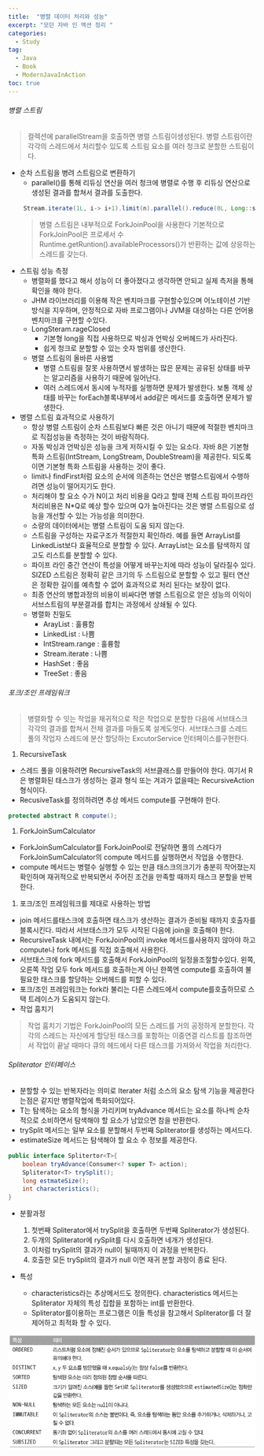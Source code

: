 ```yaml
---
title:  "병렬 데이터 처리와 성능"
excerpt: "모던 자바 인 액션 정리 "
categories:
  - Study
tag:
  - Java
  - Book
  - ModernJavaInAction
toc: true
---
```


###### 병렬 스트림
> 컬렉션에 parallelStream을 호출하면 병렬 스트림이생성된다.
> 병렬 스트림이란 각각의 스레드에서 처리할수 있도록 스트림 요소를 여러 청크로 분할한 스트림이다.

- 순차 스트림을 병려 스트림으로 변환하기
  - parallel()를 통해 리듀싱 연산을 여러 청크에 병렬로 수행 후 리듀싱 연산으로 생성된 결과를 합쳐서 결과를 도출한다.
  ``` java
   Stream.iterate(1L, i-> i+1).limit(n).parallel().reduce(0L, Long::sum);
  ```
  >병렬 스트림은 내부적으로 ForkJoinPool을 사용한다 기본적으로 ForkJoinPool은 프로세서 수 Runtime.getRuntion().availableProcessors()가 반환하는 값에 상응하는 스레드를 갖는다.
- 스트림 성능 측정
  - 병렬화를 했다고 해서 성능이 더 좋아졌다고 생각하면 안되고 실제 측저을 통해 확인을 해야 한다.
  - JHM 라이브러리를 이용해 작은 벤치마크를 구현할수있으며 어노테이션 기반방식을 지우하며, 안정적으로 자바 프로그램이나 JVM을 대상하는 다른 언어용 벤치마크를 구현할 수있다.
  - LongSteram.rageClosed
    - 기본형 long을 직접 사용하므로 박싱과 언박싱 오버헤드가 사라진다.
    - 쉽게 청크로 분할할 수 있는 숫자 범위를 생산한다. 
  - 병렬 스트림의 올바른 사용법
    - 병렬 스트림을 잘못 사용하면서 발생하는 많은  문제는 공유된 상태를 바꾸는 알고리즘을 사용하기 때문에 일어난다.
    - 여러 스레드에서 동시에 누적자를 실행하면 문제가 발생한다. 보통 객체 상태를 바꾸는 forEach블록내부에서 add같은 메서드를 호출하면 문제가 발생한다.
- 병렬 스트림 효과적으로 사용하기
  - 항상 병렬 스트림이 순차 스트림보다 빠른 것은 아니기 때문에 적절한 벤치마크로 직접성능을 측정하는 것이 바람직하다.
  - 자동 박싱과 언박싱은 성능을 크게 저하시킬 수 있는 요소다. 자바 8은 기본형 특화 스트림(IntStream, LongStream, DoubleStream)을 제공한다. 되도록이면 기본형 특화 스트림을 사용하는 것이 좋다.
  - limit나 findFirst처럼 요소의 순서에 의존하는 연산은 병렬스트림에서 수행하려면 성능이 떨어지기도 한다. 
  - 처리해야 할 요소 수가 N이고 처리 비용을 Q라고 할때 전체 스트림 파이프라인 처리비용은 N*Q로 예상 할수 있으며 Q가 높아진다는 것은 병렬 스트림으로 성능을 개선할 수 있는 가능성을 의미한다.
  - 소량의 데이터에서는 병렬 스트림이 도움 되지 않는다.
  - 스트림을 구성하는 자료구조가 적절한지 확인하라. 예를 들면 ArrayList를 LinkedList보다 효율적으로 분할할 수 있다. ArrayList는 요소를 탐색하지 않고도 리스트를 분할할 수 있다.
  - 파이프 라인 중간 연산이 특성을 어떻게 바꾸는지에 따라 성능이 달라질수 있다. SIZED 스트림은 정확히 같은 크기의 두 스트림으로 분할할 수 있고 필터 연산은 정확한 길이를 예측할 수 없어 효과적으로 처리 된다는 보장이 없다.
  - 최종 연산의 병합과정의 비용이 비싸다면 병렬 스트림으로 얻은 성능의 이익이 서브스트림의 부분결과를 합치는 과정에서 상쇄될 수 있다.
  - 병렬화 친밀도
    - ArayList : 훌륭함
    - LinkedList : 나쁨
    - IntStream.range : 훌륭함
    - Stream.iterate : 나쁨
    - HashSet : 좋음
    - TreeSet : 좋음  
  
###### 포크/조인 프레임워크
 > 병렬화할 수 잇는 작업을 재귀적으로 작은 작업으로 분할한 다음에 서브태스크 각각의 결과를 합쳐서 전체 결과를 마들도록 설계도엇다. 
 > 서브태스크를 스레드 풀의 작업자 스레드에 분산 할당하는 ExcutorService 인터페이스를구현한다.
 
1. RecursiveTask
  - 스레드 풀을 이용하려면 RecursiveTask<R>의 서브클래스를 만들어야 한다. 여기서 R은 병렬화된 태스크가 생성하는 결과 형식 또는 겨과가 없을때는 RecursiveAction 형식이다.
  - RecusiveTask를 정의하려면 추상 메서드 compute를 구현해야 한다.
  ``` java
  protected abstract R compute();
  ```
1. ForkJoinSumCalculator
  - ForkJoinSumCalculator를 ForkJoinPool로 전달하면 풀의 스레다가 ForkJoinSumCalculator의 compute 메서드를 실행하면서 작업을 수행한다.
  - compute 메서드는 병렬수 실행할 수 있는 만큼 태스크의크기가 충분히 작어졌는지 확인하며 재귀적으로 반복되면서 주어진 조건을 만족할 때까지 태스크 분할을 반복한다.
1. 포크/조인 프레임워크를 제대로 사용하는 방법
  - join 메서드를태스크에 호출하면 태스크가 생산하는 결과가 준비될 때까지 호출자를 블록시킨다. 따라서 서브태스크가 모두 시작된 다음에 join을 호출해야 한다.
  - RecursiveTask 내에서는 ForkJoinPool의 invoke 메서드를사용하지 않아야 하고 compute나 fork 메서드를 직접 호출해서 사용한다.
  - 서브태스크에 fork 메서드를 호출해서 ForkJoinPool의 일정을조절할수있다. 왼쪽, 오른쪽 작업 모두 fork 메서드를 호출하는게 아닌 한쪽엔 compute를 호출하여 불필요한 태스크를 할당하는 오버헤드를 피할 수 있다.
  - 포크/조인 프레임워크는 fork라 불리는 다른 스레드에서 compute를호출하므로 스택 트레이스가 도움되지 않는다.
  - 작업 훔치기
   > 작업 훔치기 기법은 ForkJoinPool의 모든 스레드를 거의 공정하게 분할한다. 각각의 스레드는 자신에게 할당된 태스크를 포함하는 이중연결 리스트를 참조하면서 작업이 끝날 때마다 큐의 헤드에서 다른 태스크를 가져와서 작업을 처리한다.

###### Spliterator 인터페이스
- 분할할 수 있는 반복자라는 의미로 Iterater 처럼 소스의 요소 탐색 기능을 제공한다는점은 같지만 병렬작업에 특화되어있다.
- T는 탐색하는 요소의 형식을 가리키며 tryAdvance 메서드는 요소를 하나씩 순차적으로 소비하면서 탐색해야 할 요소가 남았으면 참을 반환한다.
- trySplit 메서드는 일부 요소를 분할해서 두번째 Spliterator를 생성하는 메서드다.
- estimateSize 메서드는 탐색해야 할 요소 수 정보를 제공한다.
``` java
public interface Splitertor<T>{
	boolean tryAdvance(Consumer<? super T> action);
	Spliterator<T> trySplit();
	long estmateSize(); 	
	int characteristics();
}
```
- 분활과정
  1. 첫번째 Spliterator에서 trySplit을 호출하면 두번째 Spliterator가 생성된다.
  1. 두개의 Spliterator에 rySplit를 다시 호출하면 네개가 생성된다.
  1. 이처럼 trySplit의 결과가 null이 될때까지 이 과정을 반복한다.
  1. 호출한 모든 trySplit의 결과가 null 이면 재귀 분할 과정이 종료 된다.
  
- 특성
  - characteristics라는 추상메서드도 정의한다. characteristics 메서드는 Spliterator 자체의 특성 집합을 포함하는 int를 반환한다. 
  - Spliterator를이용하는 프로그램은 이들 특성을 참고해서 Spliterator를 더 잘 제어하고 최적화 할 수 있다. 

![usecase](/assets/images/Splitertor.GIF)
